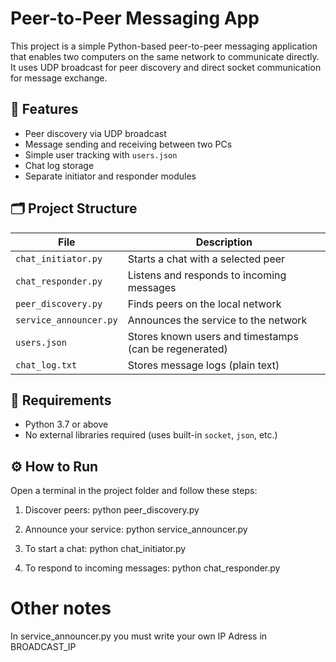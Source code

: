 # Peer-to-Peer Messaging App

This project is a simple Python-based peer-to-peer messaging application that enables two computers on the same network to communicate directly. It uses UDP broadcast for peer discovery and direct socket communication for message exchange.

## 🚀 Features

- Peer discovery via UDP broadcast
- Message sending and receiving between two PCs
- Simple user tracking with `users.json`
- Chat log storage
- Separate initiator and responder modules

## 🗂️ Project Structure

| File | Description |
|------|-------------|
| `chat_initiator.py` | Starts a chat with a selected peer |
| `chat_responder.py` | Listens and responds to incoming messages |
| `peer_discovery.py` | Finds peers on the local network |
| `service_announcer.py` | Announces the service to the network |
| `users.json` | Stores known users and timestamps (can be regenerated) |
| `chat_log.txt` | Stores message logs (plain text) |

## 🧰 Requirements

- Python 3.7 or above
- No external libraries required (uses built-in `socket`, `json`, etc.)

## ⚙️ How to Run

Open a terminal in the project folder and follow these steps:

1. Discover peers:
   python peer_discovery.py

2. Announce your service:
   python service_announcer.py

3. To start a chat:
python chat_initiator.py

4. To respond to incoming messages:
python chat_responder.py

# Other notes 

In service_announcer.py you must write your own IP Adress in BROADCAST_IP


